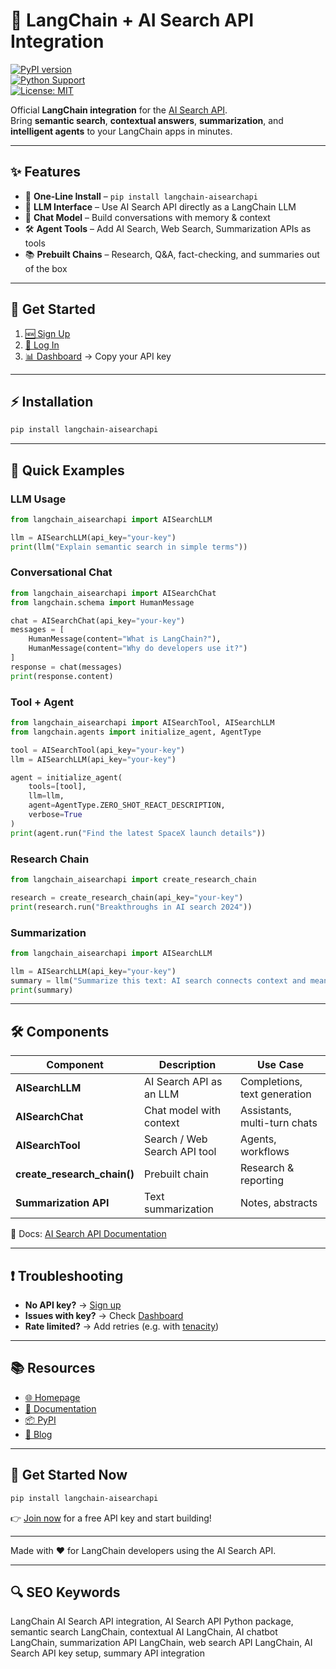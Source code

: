 # 🚀 LangChain + AI Search API Integration

[![PyPI version](https://img.shields.io/pypi/v/langchain-aisearchapi.svg)](https://pypi.org/project/langchain-aisearchapi/)  
[![Python Support](https://img.shields.io/badge/Python-3.8%2B-blue.svg)](https://www.python.org/)  
[![License: MIT](https://img.shields.io/badge/License-MIT-green.svg)](LICENSE)

Official **LangChain integration** for the [AI Search API](https://aisearchapi.io?utm_source=pypi).  
Bring **semantic search**, **contextual answers**, **summarization**, and **intelligent agents** to your LangChain apps in minutes.

---

## ✨ Features

- 🔑 **One-Line Install** – `pip install langchain-aisearchapi`  
- 🤖 **LLM Interface** – Use AI Search API directly as a LangChain LLM  
- 💬 **Chat Model** – Build conversations with memory & context  
- 🛠️ **Agent Tools** – Add AI Search, Web Search, Summarization APIs as tools  
- 📚 **Prebuilt Chains** – Research, Q&A, fact-checking, and summaries out of the box  

---

## 🔑 Get Started

1. [🆕 Sign Up](https://aisearchapi.io/join?utm_source=pypi)  
2. [🔑 Log In](https://aisearchapi.io/login?utm_source=pypi)  
3. [📊 Dashboard](https://aisearchapi.io/dashboard?utm_source=pypi) → Copy your API key  

---

## ⚡ Installation

```bash
pip install langchain-aisearchapi
```

---

## 🚀 Quick Examples

### LLM Usage
```python
from langchain_aisearchapi import AISearchLLM

llm = AISearchLLM(api_key="your-key")
print(llm("Explain semantic search in simple terms"))
```

### Conversational Chat
```python
from langchain_aisearchapi import AISearchChat
from langchain.schema import HumanMessage

chat = AISearchChat(api_key="your-key")
messages = [
    HumanMessage(content="What is LangChain?"),
    HumanMessage(content="Why do developers use it?")
]
response = chat(messages)
print(response.content)
```

### Tool + Agent
```python
from langchain_aisearchapi import AISearchTool, AISearchLLM
from langchain.agents import initialize_agent, AgentType

tool = AISearchTool(api_key="your-key")
llm = AISearchLLM(api_key="your-key")

agent = initialize_agent(
    tools=[tool],
    llm=llm,
    agent=AgentType.ZERO_SHOT_REACT_DESCRIPTION,
    verbose=True
)
print(agent.run("Find the latest SpaceX launch details"))
```

### Research Chain
```python
from langchain_aisearchapi import create_research_chain

research = create_research_chain(api_key="your-key")
print(research.run("Breakthroughs in AI search 2024"))
```

### Summarization
```python
from langchain_aisearchapi import AISearchLLM

llm = AISearchLLM(api_key="your-key")
summary = llm("Summarize this text: AI search connects context and meaning in queries.")
print(summary)
```

---

## 🛠️ Components

| Component | Description | Use Case |
|-----------|-------------|----------|
| **AISearchLLM** | AI Search API as an LLM | Completions, text generation |
| **AISearchChat** | Chat model with context | Assistants, multi-turn chats |
| **AISearchTool** | Search / Web Search API tool | Agents, workflows |
| **create_research_chain()** | Prebuilt chain | Research & reporting |
| **Summarization API** | Text summarization | Notes, abstracts |

📘 Docs: [AI Search API Documentation](https://docs.aisearchapi.io?utm_source=pypi)

---

## ❗ Troubleshooting

- **No API key?** → [Sign up](https://aisearchapi.io/join?utm_source=pypi)  
- **Issues with key?** → Check [Dashboard](https://aisearchapi.io/dashboard?utm_source=pypi)  
- **Rate limited?** → Add retries (e.g. with [tenacity](https://pypi.org/project/tenacity/))  

---

## 📚 Resources

- [🌐 Homepage](https://aisearchapi.io?utm_source=pypi)  
- [📘 Documentation](https://docs.aisearchapi.io?utm_source=pypi)  
- [📦 PyPI](https://pypi.org/project/langchain-aisearchapi/)  
- [📝 Blog](https://aisearchapi.io/blog/)  

---

## 🎉 Get Started Now

```bash
pip install langchain-aisearchapi
```

👉 [Join now](https://aisearchapi.io/join?utm_source=pypi) for a free API key and start building!

---

Made with ❤️ for LangChain developers using the AI Search API.

---

## 🔍 SEO Keywords

LangChain AI Search API integration, AI Search API Python package, semantic search LangChain, contextual AI LangChain, AI chatbot LangChain, summarization API LangChain, web search API LangChain, AI Search API key setup, summary API integration
